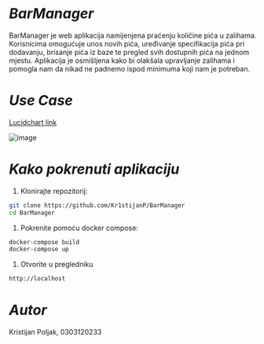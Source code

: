 # ***BarManager***

BarManager je web aplikacija namijenjena praćenju količine pića u zalihama. Korisnicima omogućuje unos novih pića, uređivanje specifikacija pića pri dodavanju, brisanje pića iz baze te pregled svih dostupnih pića na jednom mjestu. Aplikacija je osmišljena kako bi olakšala upravljanje zalihama i pomogla nam da nikad ne padnemo ispod minimuma koji nam je potreban.
# ***Use Case***

[Lucidchart link](https://lucid.app/lucidchart/bcb9ba87-44a3-4430-8a9f-7e34fb58ac2d/edit?viewport_loc=726%2C15%2C1745%2C778%2Czok3yUf69dyn&invitationId=inv_a3d20d66-5f26-4759-8554-3a5b9e41c7df)

![image](https://github.com/user-attachments/assets/c98d5a60-215c-4695-85c7-d8bce44f3618)


# ***Kako pokrenuti aplikaciju***

1.  Klonirajte repozitorij:
```bash
git clone https://github.com/Kr1stijanP/BarManager
cd BarManager
```
1.  Pokrenite pomoću docker compose:
```bash
docker-compose build
docker-compose up
```
1. Otvorite u pregledniku
```bash
http://localhost
```

# ***Autor***
Kristijan Poljak, 0303120233


